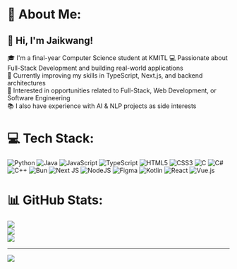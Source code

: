 # 💫 About Me:
## 👋 Hi, I'm Jaikwang!

🎓 I'm a final-year Computer Science student at KMITL
💻 Passionate about Full-Stack Development and building real-world applications  
🌱 Currently improving my skills in TypeScript, Next.js, and backend architectures  
🚀 Interested in opportunities related to Full-Stack, Web Development, or Software Engineering  
📚 I also have experience with AI & NLP projects as side interests  


# 💻 Tech Stack:
![Python](https://img.shields.io/badge/python-3670A0?style=flat-square&logo=python&logoColor=ffdd54) ![Java](https://img.shields.io/badge/java-%23ED8B00.svg?style=flat-square&logo=openjdk&logoColor=white) ![JavaScript](https://img.shields.io/badge/javascript-%23323330.svg?style=flat-square&logo=javascript&logoColor=%23F7DF1E) ![TypeScript](https://img.shields.io/badge/typescript-%23007ACC.svg?style=flat-square&logo=typescript&logoColor=white) ![HTML5](https://img.shields.io/badge/html5-%23E34F26.svg?style=flat-square&logo=html5&logoColor=white) ![CSS3](https://img.shields.io/badge/css3-%231572B6.svg?style=flat-square&logo=css3&logoColor=white) ![C](https://img.shields.io/badge/c-%2300599C.svg?style=flat-square&logo=c&logoColor=white) ![C#](https://img.shields.io/badge/c%23-%23239120.svg?style=flat-square&logo=csharp&logoColor=white) ![C++](https://img.shields.io/badge/c++-%2300599C.svg?style=flat-square&logo=c%2B%2B&logoColor=white) ![Bun](https://img.shields.io/badge/Bun-%23000000.svg?style=flat-square&logo=bun&logoColor=white) ![Next JS](https://img.shields.io/badge/Next-black?style=flat-square&logo=next.js&logoColor=white) ![NodeJS](https://img.shields.io/badge/node.js-6DA55F?style=flat-square&logo=node.js&logoColor=white) ![Figma](https://img.shields.io/badge/figma-%23F24E1E.svg?style=flat-square&logo=figma&logoColor=white) ![Kotlin](https://img.shields.io/badge/kotlin-%237F52FF.svg?style=flat-square&logo=kotlin&logoColor=white) ![React](https://img.shields.io/badge/react-%2320232a.svg?style=flat-square&logo=react&logoColor=%2361DAFB) ![Vue.js](https://img.shields.io/badge/vue.js-%2335495e.svg?style=flat-square&logo=vuedotjs&logoColor=%234FC08D)
# 📊 GitHub Stats:
![](https://github-readme-stats.vercel.app/api?username=jaikwangg&theme=react&hide_border=false&include_all_commits=true&count_private=true)<br/>
![](https://github-readme-streak-stats.herokuapp.com/?user=jaikwangg&theme=react&hide_border=false)<br/>
![](https://github-readme-stats.vercel.app/api/top-langs/?username=jaikwangg&theme=react&hide_border=false&include_all_commits=true&count_private=true&layout=compact)

---
[![](https://visitcount.itsvg.in/api?id=jaikwangg&icon=0&color=0)](https://visitcount.itsvg.in)

<!-- Proudly created with GPRM ( https://gprm.itsvg.in ) -->
